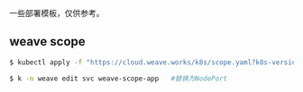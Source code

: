

一些部署模板，仅供参考。



## weave scope

```bash
$ kubectl apply -f "https://cloud.weave.works/k8s/scope.yaml?k8s-version=$(kubectl version | base64 | tr -d '\n')"

$ k -n weave edit svc weave-scope-app   #替换为NodePort 
```
